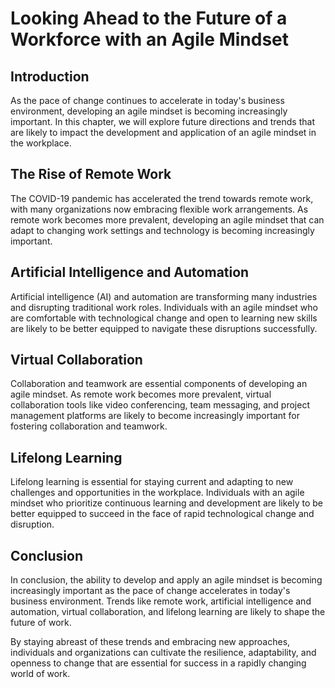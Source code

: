 Looking Ahead to the Future of a Workforce with an Agile Mindset
==============================================================================================

Introduction
------------

As the pace of change continues to accelerate in today's business environment, developing an agile mindset is becoming increasingly important. In this chapter, we will explore future directions and trends that are likely to impact the development and application of an agile mindset in the workplace.

The Rise of Remote Work
-----------------------

The COVID-19 pandemic has accelerated the trend towards remote work, with many organizations now embracing flexible work arrangements. As remote work becomes more prevalent, developing an agile mindset that can adapt to changing work settings and technology is becoming increasingly important.

Artificial Intelligence and Automation
--------------------------------------

Artificial intelligence (AI) and automation are transforming many industries and disrupting traditional work roles. Individuals with an agile mindset who are comfortable with technological change and open to learning new skills are likely to be better equipped to navigate these disruptions successfully.

Virtual Collaboration
---------------------

Collaboration and teamwork are essential components of developing an agile mindset. As remote work becomes more prevalent, virtual collaboration tools like video conferencing, team messaging, and project management platforms are likely to become increasingly important for fostering collaboration and teamwork.

Lifelong Learning
-----------------

Lifelong learning is essential for staying current and adapting to new challenges and opportunities in the workplace. Individuals with an agile mindset who prioritize continuous learning and development are likely to be better equipped to succeed in the face of rapid technological change and disruption.

Conclusion
----------

In conclusion, the ability to develop and apply an agile mindset is becoming increasingly important as the pace of change accelerates in today's business environment. Trends like remote work, artificial intelligence and automation, virtual collaboration, and lifelong learning are likely to shape the future of work.

By staying abreast of these trends and embracing new approaches, individuals and organizations can cultivate the resilience, adaptability, and openness to change that are essential for success in a rapidly changing world of work.
